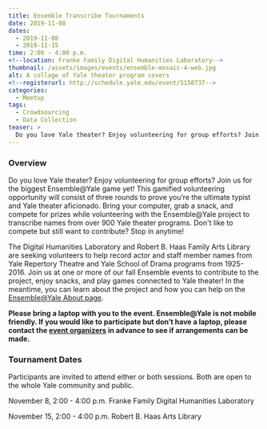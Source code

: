 ```yaml
---
title: Ensemble Transcribe Tournaments
date: 2019-11-08
dates:
  - 2019-11-08
  - 2019-11-15
time: 2:00 - 4:00 p.m.
<!--location: Franke Family Digital Humanities Laboratory-->
thumbnail: /assets/images/events/ensemble-mosaic-4-web.jpg
alt: A collage of Yale theater program covers
<!--registerurl: http://schedule.yale.edu/event/5158737-->
categories:
  - Meetup
tags:
  - Crowdsourcing
  - Data Collection
teaser: >
  Do you love Yale theater? Enjoy volunteering for group efforts? Join us for the biggest Ensemble@Yale game yet!
---
```


### Overview
Do you love Yale theater? Enjoy volunteering for group efforts? Join us for the biggest Ensemble@Yale game yet! This gamified volunteering opportunity will consist of three rounds to prove you’re the ultimate typist and Yale theater aficionado. Bring your computer, grab a snack, and compete for prizes while volunteering with the Ensemble@Yale project to transcribe names from over 900 Yale theater programs. Don't like to compete but still want to contribute? Stop in anytime!

The Digital Humanities Laboratory and Robert B. Haas Family Arts Library are seeking volunteers to help record actor and staff member names from Yale Repertory Theatre and Yale School of Drama programs from 1925-2016. Join us at one or more of our fall Ensemble events to contribute to the project, enjoy snacks, and play games connected to Yale theater! In the meantime, you can learn about the project and how you can help on the <a href='http://ensemble.yale.edu/#/about' target='_blank'>Ensemble@Yale About page</a>.
 
**Please bring a laptop with you to the event. Ensemble@Yale is not mobile friendly. If you would like to participate but don’t have a laptop, please contact the <a href="mailto:dhlab@yale.edu">event organizers</a> in advance to see if arrangements can be made.** 

### Tournament Dates
Participants are invited to attend either or both sessions. Both are open to the whole Yale community and public.

November 8, 2:00 - 4:00 p.m.
Franke Family Digital Humanities Laboratory

November 15, 2:00 - 4:00 p.m.
Robert B. Haas Arts Library  
